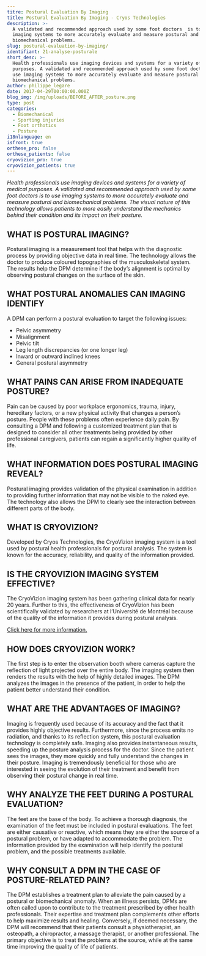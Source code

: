 ```yaml
---
titre: Postural Evaluation By Imaging
title: Postural Evaluation By Imaging - Cryos Technologies
description: >-
  A validated and recommended approach used by some foot doctors  is to use
  imaging systems to more accurately evaluate and measure postural and
  biomechanical problems.
slug: postural-evaluation-by-imaging/
identifiant: 21-analyse-posturale
short_desc: >-
  Health professionals use imaging devices and systems for a variety of medical
  purposes. A validated and recommended approach used by some foot doctors is to
  use imaging systems to more accurately evaluate and measure postural and
  biomechanical problems.
author: philippe_legare
date: 2017-04-29T00:00:00.000Z
blog_img: /img/uploads/BEFORE_AFTER_posture.png
type: post
categories:
  - Biomechanical
  - Sporting injuries
  - Foot orthotics
  - Posture
i18nlanguage: en
isfront: true
orthese_pro: false
orthese_patients: false
cryovizion_pro: true
cryovizion_patients: true
---
```


*Health professionals use imaging devices and systems for a variety of medical purposes. A validated and recommended approach used by some foot doctors is to use imaging systems to more accurately evaluate and measure postural and biomechanical problems. The visual nature of this technology allows patients to more easily understand the mechanics behind their condition and its impact on their posture.*

## WHAT IS POSTURAL IMAGING?

Postural imaging is a measurement tool that helps with the diagnostic process by providing objective data in real time. The technology allows the doctor to produce coloured topographies of the musculoskeletal system. The results help the DPM determine if the body’s alignment is optimal by observing postural changes on the surface of the skin.

## WHAT POSTURAL ANOMALIES CAN IMAGING IDENTIFY

A DPM can perform a postural evaluation to target the following issues:
 
- Pelvic asymmetry
- Misalignment
- Pelvic tilt 
- Leg length discrepancies (or one longer leg)
- Inward or outward inclined knees
- General postural asymmetry
 
## WHAT PAINS CAN ARISE FROM INADEQUATE POSTURE?

Pain can be caused by poor workplace ergonomics, trauma, injury, hereditary factors, or a new physical activity that changes a person’s posture. People with these problems often experience daily pain. By consulting a DPM and following a customized treatment plan that is designed to consider all other treatments being provided by other professional caregivers, patients can regain a significantly higher quality of life.
 
## WHAT INFORMATION DOES POSTURAL IMAGING REVEAL?
 
Postural imaging provides validation of the physical examination in addition to providing further information that may not be visible to the naked eye. The technology also allows the DPM to clearly see the interaction between different parts of the body.
 
## WHAT IS CRYOVIZION?
 
Developed by Cryos Technologies, the CryoVizion imaging system is a tool used by postural health professionals for postural analysis. The system is known for the accuracy, reliability, and quality of the information provided.
 
## IS THE CRYOVIZION IMAGING SYSTEM EFFECTIVE?
 
The CryoVizion imaging system has been gathering clinical data for nearly 20 years. Further to this, the effectiveness of CryoVizion has been scientifically validated by researchers at l’Université de Montréal because of the quality of the information it provides during postural analysis.

[Click here for more information.](http://www.cryos.com/img/autres/color-coded-video-based-system.pdf)

## HOW DOES CRYOVIZION WORK?
The first step is to enter the observation booth where cameras capture the reflection of light projected over the entire body. The imaging system then renders the results with the help of highly detailed images. The DPM analyzes the images in the presence of the patient, in order to help the patient better understand their condition.
 
## WHAT ARE THE ADVANTAGES OF IMAGING?
 
Imaging is frequently used because of its accuracy and the fact that it provides highly objective results. Furthermore, since the process emits no radiation, and thanks to its reflection system, this postural evaluation technology is completely safe. Imaging also provides instantaneous results, speeding up the posture analysis process for the doctor. Since the patient sees the images, they more quickly and fully understand the changes in their posture. Imaging is tremendously beneficial for those who are interested in seeing the evolution of their treatment and benefit from observing their postural change in real time.

## WHY ANALYZE THE FEET DURING A POSTURAL EVALUATION?
 
The feet are the base of the body. To achieve a thorough diagnosis, the examination of the feet must be included in postural evaluations. The feet are either causative or reactive, which means they are either the source of a postural problem, or have adapted to accommodate the problem. The information provided by the examination will help identify the postural problem, and the possible treatments available.
 
## WHY CONSULT A DPM IN THE CASE OF POSTURE-RELATED PAIN?
 
The DPM establishes a treatment plan to alleviate the pain caused by a postural or biomechanical anomaly. When an illness persists, DPMs are often called upon to contribute to the treatment prescribed by other health professionals. Their expertise and treatment plan complements other efforts to help maximize results and healing. Conversely, if deemed necessary, the DPM will recommend that their patients consult a physiotherapist, an osteopath, a chiropractor, a massage therapist, or another professional. The primary objective is to treat the problems at the source, while at the same time improving the quality of life of patients.
